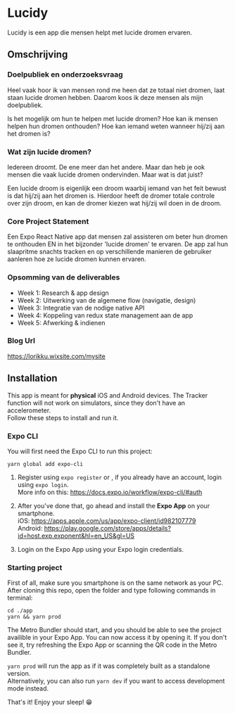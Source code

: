 # Lucidy
Lucidy is een app die mensen helpt met lucide dromen ervaren.

## Omschrijving

### Doelpubliek en onderzoeksvraag

Heel vaak hoor ik van mensen rond me heen dat ze totaal niet dromen, laat staan lucide dromen hebben. Daarom koos ik deze mensen als mijn doelpubliek. 


Is het mogelijk om hun te helpen met lucide dromen? Hoe kan ik mensen helpen hun dromen onthouden? Hoe kan iemand weten wanneer hij/zij aan het dromen is?

### Wat zijn lucide dromen?

Iedereen droomt. De ene meer dan het andere. Maar dan heb je ook mensen die vaak lucide dromen ondervinden. Maar wat is dat juist?

Een lucide droom is eigenlijk een droom waarbij iemand van het feit bewust is dat hij/zij aan het dromen is. Hierdoor heeft de dromer totale controle over zijn droom, en kan de dromer kiezen wat hij/zij wil doen in de droom.

### Core Project Statement

Een Expo React Native app dat mensen zal assisteren om beter hun dromen te onthouden EN in het bijzonder 'lucide dromen' te ervaren. De app zal hun slaapritme snachts tracken en op verschillende manieren de gebruiker aanleren hoe ze lucide dromen kunnen ervaren.

### Opsomming van de deliverables

- Week 1: Research & app design
- Week 2: Uitwerking van de algemene flow (navigatie, design)
- Week 3: Integratie van de nodige native API
- Week 4: Koppeling van redux state management aan de app
- Week 5: Afwerking & indienen

### Blog Url

https://lorikku.wixsite.com/mysite

## Installation

This app is meant for **physical** iOS and Android devices. The Tracker function will not work on simulators, since they don't have an accelerometer.  
Follow these steps to install and run it.

### Expo CLI
You will first need the Expo CLI to run this project:  
```
yarn global add expo-cli
```

1. Register using `expo register` or , if you already have an account, login using `expo login`.  
More info on this: https://docs.expo.io/workflow/expo-cli/#auth

2. After you've done that, go ahead and install the **Expo App** on your smartphone.  
iOS: https://apps.apple.com/us/app/expo-client/id982107779  
Android: https://play.google.com/store/apps/details?id=host.exp.exponent&hl=en_US&gl=US

3. Login on the Expo App using your Expo login credentials.

### Starting project

First of all, make sure you smartphone is on the same network as your PC.  
After cloning this repo, open the folder and type following commands in terminal:
```
cd ./app
yarn && yarn prod
```
The Metro Bundler should start, and you should be able to see the project availible in your Expo App. You can now access it by opening it. If you don't see it, try refreshing the Expo App or scanning the QR code in the Metro Bundler.

`yarn prod` will run the app as if it was completely built as a standalone version.  
Alternatively, you can also run `yarn dev` if you want to access development mode instead.

That's it! Enjoy your sleep! &#128513;
